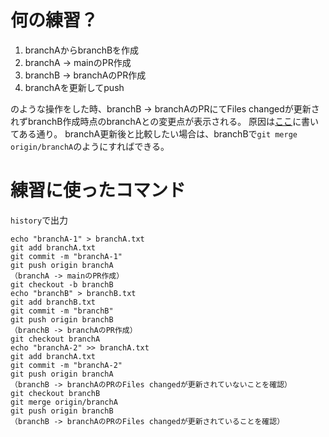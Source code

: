 # 何の練習？
1. branchAからbranchBを作成
2. branchA -> mainのPR作成
3. branchB -> branchAのPR作成
4. branchAを更新してpush

のような操作をした時、branchB -> branchAのPRにてFiles changedが更新されずbranchB作成時点のbranchAとの変更点が表示される。
原因は[ここ](https://docs.github.com/ja/pull-requests/collaborating-with-pull-requests/proposing-changes-to-your-work-with-pull-requests/about-comparing-branches-in-pull-requests#three-dot-and-two-dot-git-diff-comparisons)に書いてある通り。
branchA更新後と比較したい場合は、branchBで`git merge origin/branchA`のようにすればできる。


# 練習に使ったコマンド
`history`で出力

```
echo "branchA-1" > branchA.txt
git add branchA.txt
git commit -m "branchA-1"
git push origin branchA
（branchA -> mainのPR作成）
git checkout -b branchB
echo "branchB" > branchB.txt
git add branchB.txt
git commit -m "branchB"
git push origin branchB
（branchB -> branchAのPR作成）
git checkout branchA
echo "branchA-2" >> branchA.txt
git add branchA.txt
git commit -m "branchA-2"
git push origin branchA
（branchB -> branchAのPRのFiles changedが更新されていないことを確認）
git checkout branchB
git merge origin/branchA
git push origin branchB
（branchB -> branchAのPRのFiles changedが更新されていることを確認）
```
